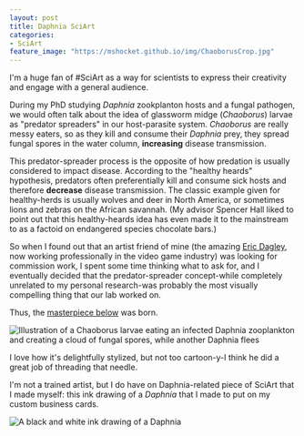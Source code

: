 ```yaml
---
layout: post
title: Daphnia SciArt
categories:
- SciArt
feature_image: "https://mshocket.github.io/img/ChaoborusCrop.jpg"
---
```


I'm a huge fan of #SciArt as a way for scientists to express their creativity and engage with a general audience.

During my PhD studying _Daphnia_ zookplanton hosts and a fungal pathogen, we would often talk about the idea of glassworm midge (_Chaoborus_) larvae as "predator spreaders" in our host-parasite system. _Chaoborus_ are really messy eaters, so as they kill and consume their _Daphnia_ prey, they spread fungal spores in the water column, **increasing** disease transmission. 

This predator-spreader process is the opposite of how predation is usually considered to impact disease. According to the "healthy heards" hypothesis, predators often preferentially kill and consume sick hosts and therefore **decrease** disease transmission. The classic example given for healthy-herds is usually wolves and deer in North America, or sometimes lions and zebras on the African savannah. (My advisor Spencer Hall liked to point out that this healthy-heards idea has even made it to the mainstream to as a factoid on endangered species chocolate bars.)

So when I found out that an artist friend of mine (the amazing [Eric Dagley](https://www.deviantart.com/boyfugly), now working professionally in the video game industry) was looking for commission work, I spent some time thinking what to ask for, and I eventually decided that the predator-spreader concept-while completely unrelated to my personal research-was probably the most visually compelling thing that our lab worked on. 

Thus, the [masterpiece below](https://www.deviantart.com/boyfugly/art/Glassworm-v-s-Daphnia-527518099) was born.

![Illustration of a Chaoborus larvae eating an infected Daphnia zooplankton and creating a cloud of fungal spores, while another Daphnia flees](https://mshocket.github.io/img/Chaoborus.jpg)

I love how it's delightfully stylized, but not too cartoon-y-I think he did a great job of threading that needle. 

I'm not a trained artist, but I do have on Daphnia-related piece of SciArt that I made myself: this ink drawing of a _Daphnia_ that I made to put on my custom business cards.

![A black and white ink drawing of a Daphnia](https://mshocket.github.io/img/DaphniaSketch.jpg)
